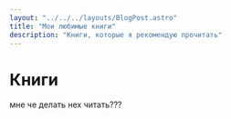 ```yaml
---
layout: "../../../layouts/BlogPost.astro"
title: "Мои любимые книги"
description: "Книги, которые я рекомендую прочитать"
---
```

# Книги

мне че делать нех читать???